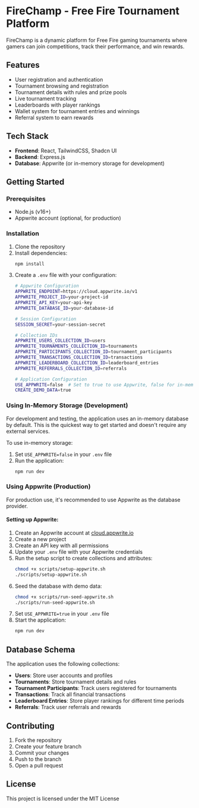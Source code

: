 # FireChamp - Free Fire Tournament Platform

FireChamp is a dynamic platform for Free Fire gaming tournaments where gamers can join competitions, track their performance, and win rewards.

## Features

- User registration and authentication
- Tournament browsing and registration
- Tournament details with rules and prize pools
- Live tournament tracking
- Leaderboards with player rankings
- Wallet system for tournament entries and winnings
- Referral system to earn rewards

## Tech Stack

- **Frontend**: React, TailwindCSS, Shadcn UI
- **Backend**: Express.js
- **Database**: Appwrite (or in-memory storage for development)

## Getting Started

### Prerequisites

- Node.js (v16+)
- Appwrite account (optional, for production)

### Installation

1. Clone the repository
2. Install dependencies:
   ```bash
   npm install
   ```
3. Create a `.env` file with your configuration:
   ```bash
   # Appwrite Configuration
   APPWRITE_ENDPOINT=https://cloud.appwrite.io/v1
   APPWRITE_PROJECT_ID=your-project-id
   APPWRITE_API_KEY=your-api-key
   APPWRITE_DATABASE_ID=your-database-id

   # Session Configuration
   SESSION_SECRET=your-session-secret

   # Collection IDs
   APPWRITE_USERS_COLLECTION_ID=users
   APPWRITE_TOURNAMENTS_COLLECTION_ID=tournaments
   APPWRITE_PARTICIPANTS_COLLECTION_ID=tournament_participants
   APPWRITE_TRANSACTIONS_COLLECTION_ID=transactions
   APPWRITE_LEADERBOARD_COLLECTION_ID=leaderboard_entries
   APPWRITE_REFERRALS_COLLECTION_ID=referrals

   # Application Configuration
   USE_APPWRITE=false  # Set to true to use Appwrite, false for in-memory
   CREATE_DEMO_DATA=true
   ```

### Using In-Memory Storage (Development)

For development and testing, the application uses an in-memory database by default. This is the quickest way to get started and doesn't require any external services.

To use in-memory storage:
1. Set `USE_APPWRITE=false` in your `.env` file
2. Run the application:
   ```bash
   npm run dev
   ```

### Using Appwrite (Production)

For production use, it's recommended to use Appwrite as the database provider.

#### Setting up Appwrite:

1. Create an Appwrite account at [cloud.appwrite.io](https://cloud.appwrite.io)
2. Create a new project
3. Create an API key with all permissions
4. Update your `.env` file with your Appwrite credentials
5. Run the setup script to create collections and attributes:
   ```bash
   chmod +x scripts/setup-appwrite.sh
   ./scripts/setup-appwrite.sh
   ```
6. Seed the database with demo data:
   ```bash
   chmod +x scripts/run-seed-appwrite.sh
   ./scripts/run-seed-appwrite.sh
   ```
7. Set `USE_APPWRITE=true` in your `.env` file
8. Start the application:
   ```bash
   npm run dev
   ```

## Database Schema

The application uses the following collections:

- **Users**: Store user accounts and profiles
- **Tournaments**: Store tournament details and rules
- **Tournament Participants**: Track users registered for tournaments
- **Transactions**: Track all financial transactions
- **Leaderboard Entries**: Store player rankings for different time periods
- **Referrals**: Track user referrals and rewards

## Contributing

1. Fork the repository
2. Create your feature branch
3. Commit your changes
4. Push to the branch
5. Open a pull request

## License

This project is licensed under the MIT License
